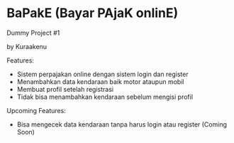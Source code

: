 # BaPakE (Bayar PAjaK onlinE)
Dummy Project #1

by Kuraakenu


Features: 
- Sistem perpajakan online dengan sistem login dan register
- Menambahkan data kendaraan baik motor ataupun mobil
- Membuat profil setelah registrasi
- Tidak bisa menambahkan kendaraan sebelum mengisi profil


Upcoming Features:
- Bisa mengecek data kendaraan tanpa harus login atau register (Coming Soon)